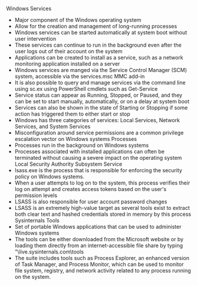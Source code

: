 Windows Services
- Major component of the Windows operating system
- Allow for the creation and management of long-running processes
- Windows services can be started automatically at system boot without user intervention
- These services can continue to run in the background even after the user logs out of their account on the system
- Applications can be created to install as a service, such as a network monitoring application installed on a server
- Windows services are manged via the Service Control Manager (SCM) system, accessible via the services.msc MMC add-in
- It is also possible to query and manage services via the command line using sc.ex using PowerShell cmdlets such as Get-Service
- Service status can appear as Running, Stopped, or Paused, and they can be set to start manually, automatically, or on a delay at system boot
- Services can also be shown in the state of Starting or Stopping if some action has triggered them to either start or stop
- Windows has three categories of services: Local Services, Network Services, and System Services
- Misconfiguration around service permissions are a common privilege escalation vector on Windows systems
Processes
- Processes run in the background on Windows systems
- Processes associated with installed applications can often be terminated without causing a severe impact on the operating system
Local Security Authority Subsystem Service
- lsass.exe is the process that is responsible for enforcing the security policy on Windows systems.
- When a user attempts to log on to the system, this process verifies their log on attempt and creates access tokens based on the user's permission levels
- LSASS is also responsible for user account password changes
- LSASS is an extremely high-value target as several tools exist to extract both clear text and hashed credentials stored in memory by this process 
Sysinternals Tools
- Set of portable Windows applications that can be used to administer Windows systems
- The tools can be either downloaded from the Microsoft website or by loading them directly from an internet-accessible file share by typing "\\live.sysinternals.com\tools
- The suite includes tools such as Process Explorer, an enhanced version of Task Manager, and Process Monitor, which can be used to monitor file system, registry, and network activity related to any process running on the system.
